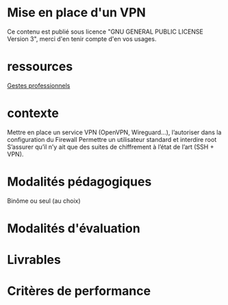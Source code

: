 # Mise en place d'un VPN

Ce contenu est publié sous licence "GNU GENERAL PUBLIC LICENSE Version 3", merci d'en tenir compte d'en vos usages.

# ressources

[Gestes professionnels](https://github.com/Aif4thah/Dojo-101)

# contexte

Mettre en place un service VPN (OpenVPN,  Wireguard…), l’autoriser dans la configuration du Firewall
Permettre un utilisateur standard et interdire root
S’assurer qu’il n’y ait que des suites de chiffrement à l’état de l’art (SSH + VPN).



# Modalités pédagogiques

Binôme ou seul (au choix)

# Modalités d'évaluation


# Livrables


# Critères de performance

